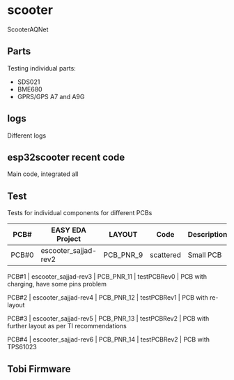 # scooter
ScooterAQNet


## Parts
Testing individual parts:

* SDS021
* BME680
* GPRS/GPS A7 and A9G

## logs
Different logs

## esp32scooter recent code
Main code, integrated all


## Test
Tests for individual components for different PCBs

				
PCB# | EASY EDA Project | LAYOUT | Code | Description 
--- | --- | --- | --- |--- 
PCB#0 | escooter_sajjad-rev2 | PCB_PNR_9 | scattered | Small PCB 

PCB#1 | escooter_sajjad-rev3 | PCB_PNR_11 | testPCBRev0 | PCB with charging, have some pins problem	

PCB#2 | escooter_sajjad-rev4 | PCB_PNR_12 | testPCBRev1 | PCB with re-layout 

PCB#3 | escooter_sajjad-rev5 | PCB_PNR_13 | testPCBRev2 | PCB with further layout as per TI recommendations

PCB#4 | escooter_sajjad-rev6 | PCB_PNR_14 | testPCBRev2 | PCB with TPS61023


## Tobi Firmware